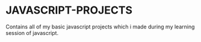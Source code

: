 # JAVASCRIPT-PROJECTS
Contains all of my basic javascript projects which i made during my learning session of javascript.
